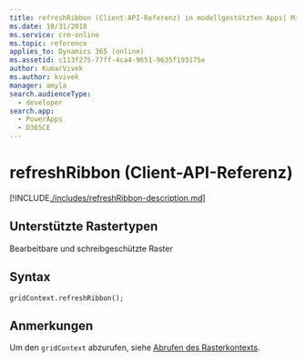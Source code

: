 ```yaml
---
title: refreshRibbon (Client-API-Referenz) in modellgestützten Apps| MicrosoftDocs
ms.date: 10/31/2018
ms.service: crm-online
ms.topic: reference
applies_to: Dynamics 365 (online)
ms.assetid: c113f275-77ff-4ca4-9651-9635f193175e
author: KumarVivek
ms.author: kvivek
manager: amyla
search.audienceType:
  - developer
search.app:
  - PowerApps
  - D365CE
---
```

# <a name="refreshribbon-client-api-reference"></a>refreshRibbon (Client-API-Referenz)



[!INCLUDE[./includes/refreshRibbon-description.md](./includes/refreshRibbon-description.md)]

## <a name="grid-types-supported"></a>Unterstützte Rastertypen

Bearbeitbare und schreibgeschützte Raster

## <a name="syntax"></a>Syntax

`gridContext.refreshRibbon();`

## <a name="remarks"></a>Anmerkungen

Um den `gridContext` abzurufen, siehe [Abrufen des Rasterkontexts](../../grids.md#bkmk_gridcontext). 



